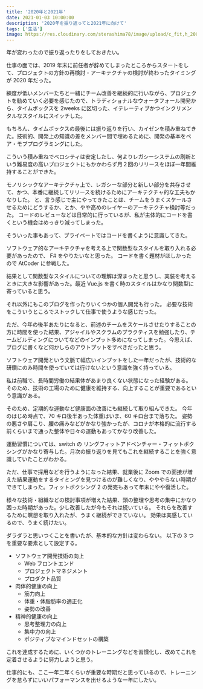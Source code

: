 ```yaml
---
title: '2020年と2021年'
date: 2021-01-03 10:00:00
description: '2020年を振り返ってと2021年に向けて'
tags: ['生活']
image: https://res.cloudinary.com/sterashima78/image/upload/c_fit,h_200,w_320,y_0/v1609585321/blog/calender_man_lscrci
---
```


年が変わったので振り返ったりをしておきたい。

仕事の面では、2019 年末に前任者が辞めてしまったところからスタートをして、プロジェクトの方針の再検討・アーキテクチャの検討が終わったタイミングが 2020 年だった。

練度が低いメンバーたちと一緒にチーム改善を継続的に行いながら、プロジェクトを勧めていく必要を感じたので、トラディショナルなウォータフォール開発から、タイムボックスを 2weeks に区切った、イテレーティブかつインクリメンタルなスタイルにスイッチした。

もちろん、タイムボックスの最後には振り返りを行い、カイゼンを積み重ねてきた。技術的、開発上の知識の差をメンバー間で埋めるために、開発の基本をペア・モブプログラミングにした。

こういう積み重ねでベロシティは安定したし、何よりレガシーシステムの刷新という難易度の高いプロジェクトにもかかわらず月２回のリリースをほぼ一年間維持することができた。

モノリシックなアーキテクチャ上で、レガシーな部分と新しい部分を共存させて、かつ、本番に継続してリリースを続けるためにアーキテクチャ的な工夫もかなりした。
と、言う感じで主にやってきたことは、チームをうまくスケールさせるためにどうするか、とか、やや高めのレイヤーのアーキテクチャ検討等だった。
コードのレビューなどは日常的に行っているが、私が主体的にコードを書くという機会はめっきり減ってしまった。

そういった事もあって、プライベートではコードを書くように意識してきた。

ソフトウェア的なアーキテクチャを考える上で関数型なスタイルを取り入れる必要があったので、 F# をやりたいなと思った。
コードを書く題材がほしかったので AtCoder に参戦した。

結果として関数型なスタイルについての理解は深まったと思うし、実装を考えるときに大きな影響があった。最近 Vue.js を書く時のスタイルはかなり関数型に寄っていると思う。

それ以外にもこのブログを作ったりいくつかの個人開発も行った。
必要な技術をこういうところでストックして仕事で使うような感じだった。

ただ、今年の後半あたりになると、前述のチームをスケールさせたりすることの方に時間を使った結果、アジャイルやスクラムのプラクティスを勉強したり、チームビルディングについてなどのインプット多めになってしまった。今思えば、ブログに書くなど何かしらのアウトプットをすべきだったと思う。

ソフトウェア開発という文脈て幅広いインプットをした一年だったが、技術的な研鑽にのみ時間を使っていては行けないという意識を強く持っている。

私は前職で、長時間労働の結果体があまり良くない状態になった経験がある。
そのため、技術の工場のために健康を維持する、向上することが重要であるという意識がある。

そのため、定期的な運動など健康面の改善にも継続して取り組んできた。
今年のはじめ時点で、70 キロ後半あった体重はいま、60 キロ台まで落ちた。
姿勢の悪さや肩こり、腰の痛みなどがかなり強かったが、コロナが本格的に流行する前くらいまで通った整体や日々の運動もあってかなり改善した。

運動習慣については、switch の リングフィットアドベンチャー・フィットボクシングがかなり寄与した。月次の振り返りを見てもこれを継続することを強く意識していたことがわかる。

ただ、仕事で採用などを行うようになった結果、就業後に Zoom での面接が増えた結果運動をするタイミングを見つけるのが難しくなり、やややらない時期ができてしまった。フィットボクシング 2 の発売もあって年末にやや復活した。

様々な技術・組織などの検討事項が増えた結果、頭の整理や思考の集中にかなり困った時期があった。少し改善したが今もそれは続いている。
それらを改善するために瞑想を取り入れたが、うまく継続ができていない。
効果は実感しているので、うまく続けたい。

ダラダラと思いつくことを書いたが、基本的な方針は変わらない。
以下の 3 つを重要な要素として設定する。

- ソフトウェア開発技術の向上
  - Web フロントエンド
  - プロジェクトマネジメント
  - プロダクト品質
- 肉体的健康の向上
  - 筋力向上
  - 体重・体脂肪率の適正化
  - 姿勢の改善
- 精神的健康の向上
  - 思考整理力の向上
  - 集中力の向上
  - ポジティブなマインドセットの構築

これを達成するために、いくつかのトレーニングなどを習慣化し、改めてこれを定着させるように努力しようと思う。

仕事的にも、ここ一年二年くらいが重要な時期だと思っているので、トレーニングを怠らずにいいパフォーマンスを出せるような一年にしたい。
